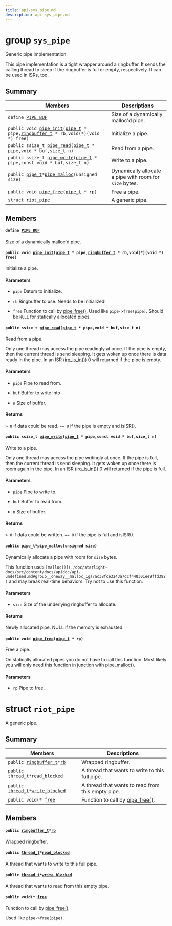 ```yaml
---
title: api-sys_pipe.md
description: api-sys_pipe.md
---
```

# group `sys_pipe` 

Generic pipe implementation.

This pipe implementation is a tight wrapper around a ringbuffer. It sends the calling thread to sleep if the ringbuffer is full or empty, respectively. It can be used in ISRs, too.

## Summary

 Members                        | Descriptions                                
--------------------------------|---------------------------------------------
`define `[`PIPE_BUF`](#group__sys__pipe_1gad2c1c798d36bdba42d5f4d50da5ae200)            | Size of a dynamically malloc'd pipe.
`public void `[`pipe_init`](#group__sys__pipe_1ga9a26cc475116e269fed19b58f95064a3)`(`[`pipe_t`](./doc/starlight-docs/src/content/docs/apidoc/api-undefined.md#group__sys__pipe_1ga8dd4d1469513fb7231b49cfe74c66f37)` * pipe,`[`ringbuffer_t`](./doc/starlight-docs/src/content/docs/apidoc/api-undefined.md#structringbuffer__t)` * rb,void(*)(void *) free)`            | Initialize a pipe.
`public ssize_t `[`pipe_read`](#group__sys__pipe_1ga3d2c7c839aad4b96d208738889af248b)`(`[`pipe_t`](./doc/starlight-docs/src/content/docs/apidoc/api-undefined.md#group__sys__pipe_1ga8dd4d1469513fb7231b49cfe74c66f37)` * pipe,void * buf,size_t n)`            | Read from a pipe.
`public ssize_t `[`pipe_write`](#group__sys__pipe_1ga94240cdae3a1ed82001b052d177b79f5)`(`[`pipe_t`](./doc/starlight-docs/src/content/docs/apidoc/api-undefined.md#group__sys__pipe_1ga8dd4d1469513fb7231b49cfe74c66f37)` * pipe,const void * buf,size_t n)`            | Write to a pipe.
`public `[`pipe_t`](./doc/starlight-docs/src/content/docs/apidoc/api-undefined.md#group__sys__pipe_1ga8dd4d1469513fb7231b49cfe74c66f37)` * `[`pipe_malloc`](#group__sys__pipe_1ga135b26ce0f921946d95eb999aecc550f)`(unsigned size)`            | Dynamically allocate a pipe with room for `size` bytes.
`public void `[`pipe_free`](#group__sys__pipe_1ga7d8d028467cbe4f562bb3699dfabad63)`(`[`pipe_t`](./doc/starlight-docs/src/content/docs/apidoc/api-undefined.md#group__sys__pipe_1ga8dd4d1469513fb7231b49cfe74c66f37)` * rp)`            | Free a pipe.
`struct `[`riot_pipe`](#structriot__pipe) | A generic pipe.

## Members

#### `define `[`PIPE_BUF`](#group__sys__pipe_1gad2c1c798d36bdba42d5f4d50da5ae200) 

Size of a dynamically malloc'd pipe.

#### `public void `[`pipe_init`](#group__sys__pipe_1ga9a26cc475116e269fed19b58f95064a3)`(`[`pipe_t`](./doc/starlight-docs/src/content/docs/apidoc/api-undefined.md#group__sys__pipe_1ga8dd4d1469513fb7231b49cfe74c66f37)` * pipe,`[`ringbuffer_t`](./doc/starlight-docs/src/content/docs/apidoc/api-undefined.md#structringbuffer__t)` * rb,void(*)(void *) free)` 

Initialize a pipe.

#### Parameters
* `pipe` Datum to initialize. 

* `rb` Ringbuffer to use. Needs to be initialized! 

* `free` Function to call by [pipe_free()](./doc/starlight-docs/src/content/docs/apidoc/api-undefined.md#group__sys__pipe_1ga7d8d028467cbe4f562bb3699dfabad63). Used like `pipe->free(pipe)`. Should be `NULL` for statically allocated pipes.

#### `public ssize_t `[`pipe_read`](#group__sys__pipe_1ga3d2c7c839aad4b96d208738889af248b)`(`[`pipe_t`](./doc/starlight-docs/src/content/docs/apidoc/api-undefined.md#group__sys__pipe_1ga8dd4d1469513fb7231b49cfe74c66f37)` * pipe,void * buf,size_t n)` 

Read from a pipe.

Only one thread may access the pipe readingly at once. If the pipe is empty, then the current thread is send sleeping. It gets woken up once there is data ready in the pipe. In an ISR ([irq_is_in()](./doc/starlight-docs/src/content/docs/apidoc/api-undefined.md#group__core__irq_1gaf61b61eb6e077631e2b12e233f6e3ba2)) 0 will returned if the pipe is empty. 
#### Parameters
* `pipe` Pipe to read from. 

* `buf` Buffer to write into 

* `n` Size of buffer. 

#### Returns
`> 0` if data could be read. `== 0` if the pipe is empty and isISR().

#### `public ssize_t `[`pipe_write`](#group__sys__pipe_1ga94240cdae3a1ed82001b052d177b79f5)`(`[`pipe_t`](./doc/starlight-docs/src/content/docs/apidoc/api-undefined.md#group__sys__pipe_1ga8dd4d1469513fb7231b49cfe74c66f37)` * pipe,const void * buf,size_t n)` 

Write to a pipe.

Only one thread may access the pipe writingly at once. If the pipe is full, then the current thread is send sleeping. It gets woken up once there is room again in the pipe. In an ISR ([irq_is_in()](./doc/starlight-docs/src/content/docs/apidoc/api-undefined.md#group__core__irq_1gaf61b61eb6e077631e2b12e233f6e3ba2)) 0 will returned if the pipe is full. 
#### Parameters
* `pipe` Pipe to write to. 

* `buf` Buffer to read from. 

* `n` Size of buffer. 

#### Returns
`> 0` if data could be written. `== 0` if the pipe is full and isISR().

#### `public `[`pipe_t`](./doc/starlight-docs/src/content/docs/apidoc/api-undefined.md#group__sys__pipe_1ga8dd4d1469513fb7231b49cfe74c66f37)` * `[`pipe_malloc`](#group__sys__pipe_1ga135b26ce0f921946d95eb999aecc550f)`(unsigned size)` 

Dynamically allocate a pipe with room for `size` bytes.

This function uses `[malloc()](./doc/starlight-docs/src/content/docs/apidoc/api-undefined.md#group__oneway__malloc_1ga7ac38fce3243a7dcf448301ee9ffd392)` and may break real-time behaviors. Try not to use this function. 
#### Parameters
* `size` Size of the underlying ringbuffer to allocate. 

#### Returns
Newly allocated pipe. NULL if the memory is exhausted.

#### `public void `[`pipe_free`](#group__sys__pipe_1ga7d8d028467cbe4f562bb3699dfabad63)`(`[`pipe_t`](./doc/starlight-docs/src/content/docs/apidoc/api-undefined.md#group__sys__pipe_1ga8dd4d1469513fb7231b49cfe74c66f37)` * rp)` 

Free a pipe.

On statically allocated pipes you do not have to call this function. Most likely you will only need this function in junction with [pipe_malloc()](./doc/starlight-docs/src/content/docs/apidoc/api-undefined.md#group__sys__pipe_1ga135b26ce0f921946d95eb999aecc550f). 
#### Parameters
* `rp` Pipe to free.

# struct `riot_pipe` 

A generic pipe.

## Summary

 Members                        | Descriptions                                
--------------------------------|---------------------------------------------
`public `[`ringbuffer_t`](./doc/starlight-docs/src/content/docs/apidoc/api-undefined.md#structringbuffer__t)` * `[`rb`](#structriot__pipe_1ab2f08503e480d41236db0aee4a088b39) | Wrapped ringbuffer.
`public `[`thread_t`](./doc/starlight-docs/src/content/docs/apidoc/api-undefined.md#group__core__sched_1ga072d60b1771a699e43ff01970e92bb00)` * `[`read_blocked`](#structriot__pipe_1a42c4b11877f09bc9a6c81a2959b97215) | A thread that wants to write to this full pipe.
`public `[`thread_t`](./doc/starlight-docs/src/content/docs/apidoc/api-undefined.md#group__core__sched_1ga072d60b1771a699e43ff01970e92bb00)` * `[`write_blocked`](#structriot__pipe_1ad3588bc795b16cb94d54ea81d48f2410) | A thread that wants to read from this empty pipe.
`public void(* `[`free`](#structriot__pipe_1abe09d91209eb2389a7d7838ce29e874d) | Function to call by [pipe_free()](./doc/starlight-docs/src/content/docs/apidoc/api-undefined.md#group__sys__pipe_1ga7d8d028467cbe4f562bb3699dfabad63).

## Members

#### `public `[`ringbuffer_t`](./doc/starlight-docs/src/content/docs/apidoc/api-undefined.md#structringbuffer__t)` * `[`rb`](#structriot__pipe_1ab2f08503e480d41236db0aee4a088b39) 

Wrapped ringbuffer.

#### `public `[`thread_t`](./doc/starlight-docs/src/content/docs/apidoc/api-undefined.md#group__core__sched_1ga072d60b1771a699e43ff01970e92bb00)` * `[`read_blocked`](#structriot__pipe_1a42c4b11877f09bc9a6c81a2959b97215) 

A thread that wants to write to this full pipe.

#### `public `[`thread_t`](./doc/starlight-docs/src/content/docs/apidoc/api-undefined.md#group__core__sched_1ga072d60b1771a699e43ff01970e92bb00)` * `[`write_blocked`](#structriot__pipe_1ad3588bc795b16cb94d54ea81d48f2410) 

A thread that wants to read from this empty pipe.

#### `public void(* `[`free`](#structriot__pipe_1abe09d91209eb2389a7d7838ce29e874d) 

Function to call by [pipe_free()](./doc/starlight-docs/src/content/docs/apidoc/api-undefined.md#group__sys__pipe_1ga7d8d028467cbe4f562bb3699dfabad63).

Used like `pipe->free(pipe)`.

